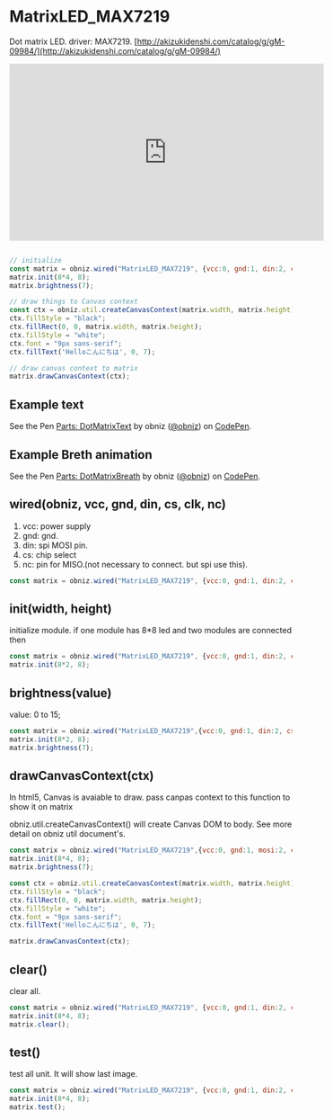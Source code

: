 # MatrixLED_MAX7219
Dot matrix LED. driver: MAX7219.
[http://akizukidenshi.com/catalog/g/gM-09984/](http://akizukidenshi.com/catalog/g/gM-09984/)

<iframe width="560" height="315" src="https://www.youtube.com/embed/5teMmFK1_FY" frameborder="0" allow="autoplay; encrypted-media" allowfullscreen></iframe>

```Javascript

// initialize
const matrix = obniz.wired("MatrixLED_MAX7219", {vcc:0, gnd:1, din:2, cs:3, clk:4});
matrix.init(8*4, 8);
matrix.brightness(7);

// draw things to Canvas context
const ctx = obniz.util.createCanvasContext(matrix.width, matrix.height);
ctx.fillStyle = "black";
ctx.fillRect(0, 0, matrix.width, matrix.height);
ctx.fillStyle = "white";
ctx.font = "9px sans-serif";
ctx.fillText('Helloこんにちは', 0, 7);

// draw canvas context to matrix
matrix.drawCanvasContext(ctx);
```

## Example text

<p data-height="300" data-theme-id="32184" data-slug-hash="bLBJxe" data-default-tab="js,result" data-user="obniz" data-embed-version="2" data-pen-title="Parts: DotMatrixText" class="codepen">See the Pen <a href="https://codepen.io/obniz/pen/bLBJxe/">Parts: DotMatrixText</a> by obniz (<a href="https://codepen.io/obniz">@obniz</a>) on <a href="https://codepen.io">CodePen</a>.</p>
<script async src="https://production-assets.codepen.io/assets/embed/ei.js"></script>

## Example Breth animation

<p data-height="300" data-theme-id="32184" data-slug-hash="GQNamj" data-default-tab="js,result" data-user="obniz" data-embed-version="2" data-pen-title="Parts: DotMatrixBreath" class="codepen">See the Pen <a href="https://codepen.io/obniz/pen/GQNamj/">Parts: DotMatrixBreath</a> by obniz (<a href="https://codepen.io/obniz">@obniz</a>) on <a href="https://codepen.io">CodePen</a>.</p>
<script async src="https://production-assets.codepen.io/assets/embed/ei.js"></script>

## wired(obniz, vcc, gnd, din, cs, clk, nc)

1. vcc: power supply
2. gnd: gnd.
3. din: spi MOSI pin.
4. cs: chip select
5. nc: pin for MISO.(not necessary to connect. but spi use this).
 
```Javascript
const matrix = obniz.wired("MatrixLED_MAX7219", {vcc:0, gnd:1, din:2, cs:3, clk:4});
```

## init(width, height)
initialize module.
if one module has 8*8 led and two modules are connected then
```Javascript
const matrix = obniz.wired("MatrixLED_MAX7219", {vcc:0, gnd:1, din:2, cs:3, clk:4});
matrix.init(8*2, 8);
```

## brightness(value)
value: 0 to 15;

```Javascript
const matrix = obniz.wired("MatrixLED_MAX7219",{vcc:0, gnd:1, din:2, cs:3, clk:4});
matrix.init(8*2, 8);
matrix.brightness(7);
```

## drawCanvasContext(ctx)
In html5, Canvas is avaiable to draw.
pass canpas context to this function to show it on matrix

obniz.util.createCanvasContext() will create Canvas DOM to body.
See more detail on obniz util document's.

```Javascript
const matrix = obniz.wired("MatrixLED_MAX7219",{vcc:0, gnd:1, mosi:2, cs:3, clk:4});
matrix.init(8*4, 8);
matrix.brightness(7);

const ctx = obniz.util.createCanvasContext(matrix.width, matrix.height);
ctx.fillStyle = "black";
ctx.fillRect(0, 0, matrix.width, matrix.height);
ctx.fillStyle = "white";
ctx.font = "9px sans-serif";
ctx.fillText('Helloこんにちは', 0, 7);

matrix.drawCanvasContext(ctx);
```

## clear()
clear all.

```Javascript
const matrix = obniz.wired("MatrixLED_MAX7219", {vcc:0, gnd:1, din:2, cs:3, clk:4});
matrix.init(8*4, 8);
matrix.clear();
```

## test()
test all unit.
It will show last image.

```Javascript
const matrix = obniz.wired("MatrixLED_MAX7219", {vcc:0, gnd:1, din:2, cs:3, clk:4});
matrix.init(8*4, 8);
matrix.test();
```